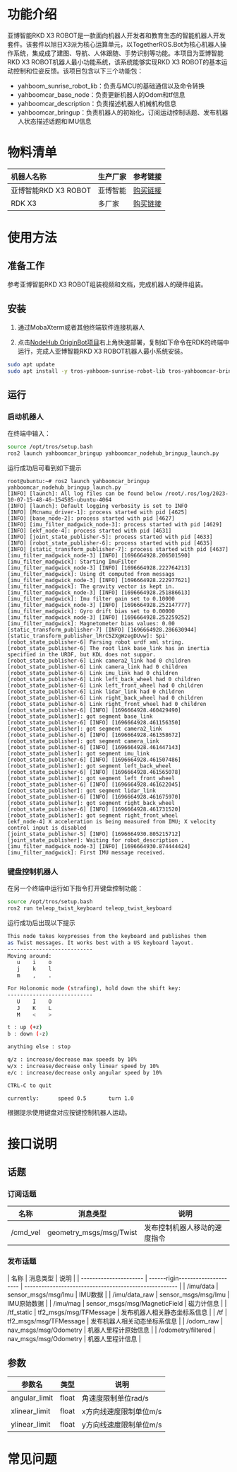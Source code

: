 # 功能介绍

亚博智能RKD X3 ROBOT是一款面向机器人开发者和教育生态的智能机器人开发套件。该套件以旭日X3派为核心运算单元，以TogetherROS.Bot为核心机器人操作系统，集成成了建图、导航、人体跟随、手势识别等功能。本项目为亚博智能RKD X3 ROBOT机器人最小功能系统，该系统能够实现RKD X3 ROBOT的基本运动控制和位姿反馈。该项目包含以下三个功能包：

- yahboom_sunrise_robot_lib：负责与MCU的基础通信以及命令转换
- yahboomcar_base_node：负责更新机器人的Odom和tf信息
- yahboomcar_description：负责描述机器人机械机构信息
- yahboomcar_bringup：负责机器人的初始化，订阅运动控制话题、发布机器人状态描述话题和IMU信息

# 物料清单

| 机器人名称          | 生产厂家 | 参考链接                                                     |
| :------------------ | -------- | ------------------------------------------------------------ |
| 亚博智能RKD X3 ROBOT | 亚博智能   | [购买链接](https://detail.tmall.com/item.htm?abbucket=8&id=726857243156&rn=bf4bcf345d154daf6f1572f015c838f4&scene=taobao_shop&spm=a1z10.1-b-s.w5003-25077533329.15.324244e1UOLGab)                       |
| RDK X3             | 多厂家 | [购买链接](https://developer.horizon.ai/sunrise) |

# 使用方法

## 准备工作

参考亚博智能RKD X3 ROBOT组装视频和文档，完成机器人的硬件组装。

## 安装 

1. 通过MobaXterm或者其他终端软件连接机器人

2. 点击[NodeHub OriginBot项目](http://it-dev.horizon.ai/nodehubDetail/170117036053371431)右上角快速部署，复制如下命令在RDK的终端中运行，完成人亚博智能RKD X3 ROBOT机器人最小系统安装。

```bash
sudo apt update
sudo apt install -y tros-yahboom-sunrise-robot-lib tros-yahboomcar-bringup tros-yahboomcar-description tros-yahboomcar-base-node
```

## 运行

### 启动机器人

在终端中输入：

```bash
source /opt/tros/setup.bash
ros2 launch yahboomcar_bringup yahboomcar_nodehub_bringup_launch.py
```

运行成功后可看到如下提示

```shell
root@ubuntu:~# ros2 launch yahboomcar_bringup yahboomcar_nodehub_bringup_launch.py
[INFO] [launch]: All log files can be found below /root/.ros/log/2023-10-07-15-48-46-154585-ubuntu-4064
[INFO] [launch]: Default logging verbosity is set to INFO
[INFO] [Mcnamu_driver-1]: process started with pid [4625]
[INFO] [base_node-2]: process started with pid [4627]
[INFO] [imu_filter_madgwick_node-3]: process started with pid [4629]
[INFO] [ekf_node-4]: process started with pid [4631]
[INFO] [joint_state_publisher-5]: process started with pid [4633]
[INFO] [robot_state_publisher-6]: process started with pid [4635]
[INFO] [static_transform_publisher-7]: process started with pid [4637]
[imu_filter_madgwick_node-3] [INFO] [1696664928.206501590] [imu_filter_madgwick]: Starting ImuFilter
[imu_filter_madgwick_node-3] [INFO] [1696664928.222764213] [imu_filter_madgwick]: Using dt computed from messags
[imu_filter_madgwick_node-3] [INFO] [1696664928.222977621] [imu_filter_madgwick]: The gravity vector is kept in.
[imu_filter_madgwick_node-3] [INFO] [1696664928.251886613] [imu_filter_madgwick]: Imu filter gain set to 0.10000
[imu_filter_madgwick_node-3] [INFO] [1696664928.252147777] [imu_filter_madgwick]: Gyro drift bias set to 0.00000
[imu_filter_madgwick_node-3] [INFO] [1696664928.252259252] [imu_filter_madgwick]: Magnetometer bias values: 0.00
[static_transform_publisher-7] [INFO] [1696664928.286630944] [static_transform_publisher_lRrC5ZXgWzegDUvw]: Spi'
[robot_state_publisher-6] Parsing robot urdf xml string.
[robot_state_publisher-6] The root link base_link has an inertia specified in the URDF, but KDL does not suppor.
[robot_state_publisher-6] Link camera2_link had 0 children
[robot_state_publisher-6] Link camera_link had 0 children
[robot_state_publisher-6] Link imu_link had 0 children
[robot_state_publisher-6] Link left_back_wheel had 0 children
[robot_state_publisher-6] Link left_front_wheel had 0 children
[robot_state_publisher-6] Link lidar_link had 0 children
[robot_state_publisher-6] Link right_back_wheel had 0 children
[robot_state_publisher-6] Link right_front_wheel had 0 children
[robot_state_publisher-6] [INFO] [1696664928.460429490] [robot_state_publisher]: got segment base_link
[robot_state_publisher-6] [INFO] [1696664928.461156350] [robot_state_publisher]: got segment camera2_link
[robot_state_publisher-6] [INFO] [1696664928.461358672] [robot_state_publisher]: got segment camera_link
[robot_state_publisher-6] [INFO] [1696664928.461447143] [robot_state_publisher]: got segment imu_link
[robot_state_publisher-6] [INFO] [1696664928.461507486] [robot_state_publisher]: got segment left_back_wheel
[robot_state_publisher-6] [INFO] [1696664928.461565078] [robot_state_publisher]: got segment left_front_wheel
[robot_state_publisher-6] [INFO] [1696664928.461622045] [robot_state_publisher]: got segment lidar_link
[robot_state_publisher-6] [INFO] [1696664928.461675970] [robot_state_publisher]: got segment right_back_wheel
[robot_state_publisher-6] [INFO] [1696664928.461731520] [robot_state_publisher]: got segment right_front_wheel
[ekf_node-4] X acceleration is being measured from IMU; X velocity control input is disabled
[joint_state_publisher-5] [INFO] [1696664930.805215712] [joint_state_publisher]: Waiting for robot_description .
[imu_filter_madgwick_node-3] [INFO] [1696664930.874444424] [imu_filter_madgwick]: First IMU message received.

```

### 键盘控制机器人

在另一个终端中运行如下指令打开键盘控制功能：

```bash
source /opt/tros/setup.bash
ros2 run teleop_twist_keyboard teleop_twist_keyboard 
```

运行成功后出现以下提示

```bash
This node takes keypresses from the keyboard and publishes them
as Twist messages. It works best with a US keyboard layout.
---------------------------
Moving around:
   u    i    o
   j    k    l
   m    ,    .

For Holonomic mode (strafing), hold down the shift key:
---------------------------
   U    I    O
   J    K    L
   M    <    >

t : up (+z)
b : down (-z)

anything else : stop

q/z : increase/decrease max speeds by 10%
w/x : increase/decrease only linear speed by 10%
e/c : increase/decrease only angular speed by 10%

CTRL-C to quit

currently:      speed 0.5       turn 1.0
```

根据提示使用键盘对应按键控制机器人运动。

# 接口说明
## 话题

### 订阅话题

| 名称                          | 消息类型                                                     | 说明                                                   |
| ----------------------------- | ------------------------------------------------------------ | ------------------------------------------------------ |
| /cmd_vel                      | geometry_msgs/msg/Twist                                      | 发布控制机器人移动的速度指令                           |


### 发布话题

| 名称                    |           消息类型                | 说明                                                   |
| ---------------------- | ------rigin--------------------- | ------------------------------------------------------ |
| /imu/data              |  sensor_msgs/msg/Imu             | IMU数据                          |
| /imu/data_raw          |  sensor_msgs/msg/Imu             | IMU原始数据                          |
| /imu/mag               |  sensor_msgs/msg/MagneticField   | 磁力计信息                           |
| /tf_static             |  tf2_msgs/msg/TFMessage          | 发布机器人相关静态坐标系信息                           |
| /tf                    |  tf2_msgs/msg/TFMessage          | 发布机器人相关动态坐标系信息                           |
| /odom_raw              |  nav_msgs/msg/Odometry           | 机器人里程计原始信息                           |
| /odometry/filtered     |  nav_msgs/msg/Odometry           | 机器人里程计信息                           |

## 参数
| 参数名                | 类型        | 说明              |
| --------------------- | ----------- | ---------------------------------- | 
| angular_limit      | float    |     角速度限制单位rad/s                 |
| xlinear_limit     | float    |     x方向线速度限制单位m/s                 |
| ylinear_limit      | float    |     y方向线速度限制单位m/s                |


# 常见问题


